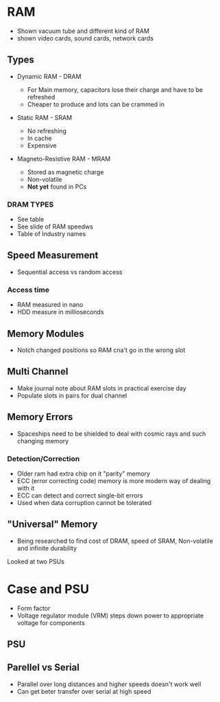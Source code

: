 # RAM

* Shown vacuum tube and different kind of RAM
* shown video cards, sound cards, network cards

## Types
* Dynamic RAM - DRAM
  * For Main memory, capacitors lose their charge and have to be refreshed
  * Cheaper to produce and lots can be crammed in
* Static RAM - SRAM
  * No refreshing
  * In cache
  * Expensive

* Magneto-Resistive RAM - MRAM
  * Stored as magnetic charge
  * Non-volatile
  * **Not yet** found in PCs

### DRAM TYPES
* See table
* See slide of RAM speedws
* Table of Industry names

## Speed Measurement
* Sequential access vs random access

### Access time
* RAM measured in nano
* HDD measure in millioseconds

## Memory Modules
* Notch changed positions so RAM cna't go in the wrong slot

## Multi Channel
* Make journal note about RAM slots in practical exercise day
* Populate slots in pairs for dual channel

## Memory Errors
* Spaceships need to be shielded to deal with cosmic rays and such changing memory

### Detection/Correction
* Older ram had extra chip on it "parity" memory
* ECC (error correcting code) memory is more modern way of dealing with it
* ECC can detect and correct single-bit errors
* Used when data corruption cannot be tolerated

## "Universal" Memory
* Being researched to find cost of DRAM, speed of SRAM, Non-volatile and infinite durability

Looked at two PSUs

# Case and PSU
* Form factor
* Voltage regulator module (VRM) steps down power to appropriate voltage for components

## PSU


## Parellel vs Serial
* Parallel over long distances and higher speeds doesn't work well
* Can get beter transfer over serial at high speed

